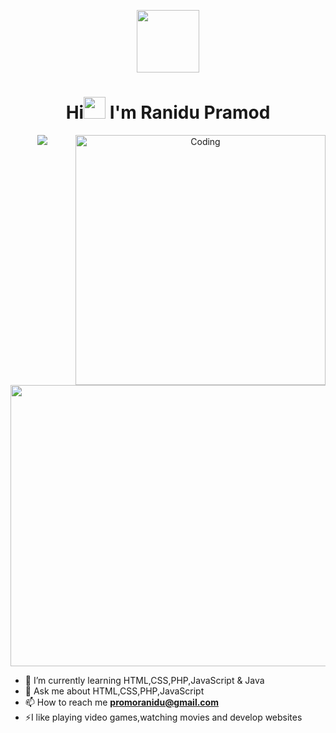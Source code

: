 <p align="center" ><img  src = "https://user-images.githubusercontent.com/74038190/229223156-0cbdaba9-3128-4d8e-8719-b6b4cf741b67.gif" width = 100px></p>
<h1 align="center">Hi<img src="https://media.giphy.com/media/hvRJCLFzcasrR4ia7z/giphy.gif" width="35"> I'm Ranidu Pramod</h1>


<p align="center">
  <a href="https://github.com/DenverCoder1/readme-typing-svg"><img src="https://readme-typing-svg.herokuapp.com?font=Time+New+Roman&color=cyan&size=25&center=true&vCenter=true&width=600&height=100&lines=A+passionate+WebSite+Designer...;I'm+from+SriLanka"></a>

<!--horizontal divider(gradiant)-->
<img align="right" alt="Coding" width="400" src="https://cdn.dribbble.com/users/1162077/screenshots/3848914/programmer.gif">
 <div align=center>
        <img src="https://github.com/VishvaAloka/VishvaAloka/assets/144552160/fac3bb08-731f-4725-bcd0-7d2540aa18df" width="650px" height="450px">
    </div>

- 🌱 I’m currently learning HTML,CSS,PHP,JavaScript & Java
- 💬 Ask me about HTML,CSS,PHP,JavaScript
- 📫 How to reach me **promoranidu@gmail.com**
- ⚡I like playing video games,watching movies and develop websites
